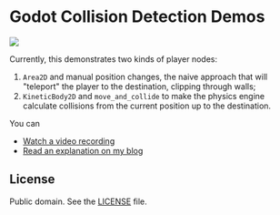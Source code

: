 # Godot Collision Detection Demos

![](https://img.shields.io/badge/Godot-3.2-informational)

Currently, this demonstrates two kinds of player nodes:

1. `Area2D` and manual position changes, the naive approach that will "teleport" the player to the destination, clipping through walls;
2. `KineticBody2D` and `move_and_collide` to make the physics engine calculate collisions from the current position up to the destination.

You can 

- [Watch a video recording](/assets/recording.mov)
- [Read an explanation on my blog](https://christiantietze.de/posts/2020/06/godot-hit-testing/)

## License

Public domain. See the [LICENSE](LICENSE) file.
